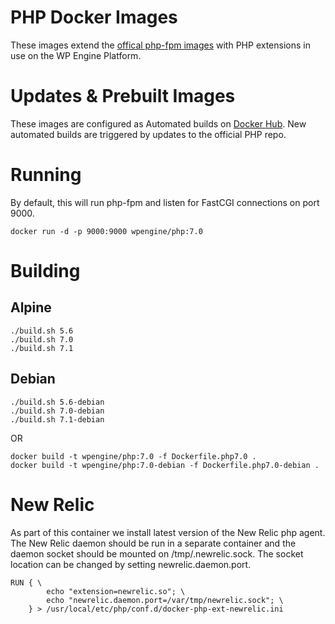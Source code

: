 # PHP Docker Images

These images extend the [offical php-fpm images](https://github.com/docker-library/php) with PHP extensions in use on the WP Engine Platform.

# Updates & Prebuilt Images

These images are configured as Automated builds on [Docker Hub](https://hub.docker.com/r/wpengine/php/).  New automated builds are triggered by updates to the official PHP repo.

# Running

By default, this will run php-fpm and listen for FastCGI connections on port 9000.

    docker run -d -p 9000:9000 wpengine/php:7.0

# Building

## Alpine
    ./build.sh 5.6
    ./build.sh 7.0
    ./build.sh 7.1
## Debian
    ./build.sh 5.6-debian
    ./build.sh 7.0-debian
    ./build.sh 7.1-debian
    
OR 
    
    docker build -t wpengine/php:7.0 -f Dockerfile.php7.0 .
    docker build -t wpengine/php:7.0-debian -f Dockerfile.php7.0-debian .

# New Relic

As part of this container we install latest version of the New Relic php agent. The New Relic daemon should be run in a separate container and the daemon socket should be mounted on /tmp/.newrelic.sock.  The socket location can be changed by setting newrelic.daemon.port.

```
RUN { \
		echo "extension=newrelic.so"; \
		echo "newrelic.daemon.port=/var/tmp/newrelic.sock"; \
	} > /usr/local/etc/php/conf.d/docker-php-ext-newrelic.ini
```
